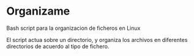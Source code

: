 # Organizame
Bash script para la organizacion de ficheros en Linux

El script actua sobre un directorio, y organiza los archivos en diferentes directorios de acuerdo al tipo de fichero.
